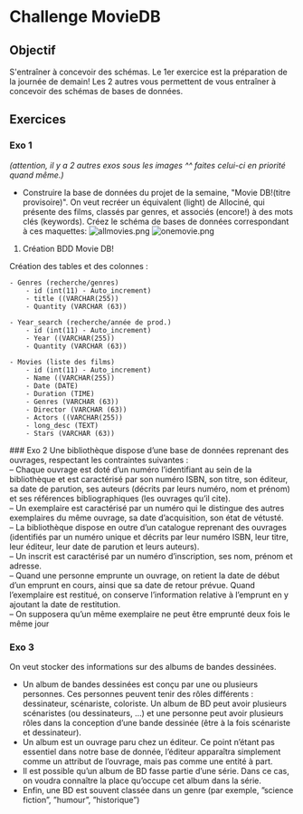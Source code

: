 # Challenge MovieDB

## Objectif
S'entraîner à concevoir des schémas.
Le 1er exercice est la préparation de la journée de demain!
Les 2 autres vous permettent de vous entraîner à concevoir des schémas de bases de données.


## Exercices
### Exo 1
*(attention, il y a 2 autres exos sous les images ^^ faites celui-ci en priorité quand même.)*   
- Construire la base de données du projet de la semaine, "Movie DB!(titre provisoire)".
On veut recréer un équivalent (light) de Allociné, qui présente des films, classés par genres, et associés (encore!) à des mots clés (keywords).
Créez le schéma de bases de données correspondant à ces maquettes:
![allmovies.png](allmovies.png)
![onemovie.png](onemovie.png)



1. Création BDD Movie DB!

  Création des tables et des colonnes :

    - Genres (recherche/genres)
        - id (int(11) - Auto_increment)
        - title ((VARCHAR(255))
        - Quantity (VARCHAR (63))

    - Year_search (recherche/année de prod.)
        - id (int(11) - Auto_increment)
        - Year ((VARCHAR(255))
        - Quantity (VARCHAR (63))
        
    - Movies (liste des films)
        - id (int(11) - Auto_increment)
        - Name ((VARCHAR(255))
        - Date (DATE)
        - Duration (TIME)
        - Genres (VARCHAR (63))
        - Director (VARCHAR (63))
        - Actors ((VARCHAR(255))
        - long_desc (TEXT)
        - Stars (VARCHAR (63))



### Exo 2
Une bibliothèque dispose d’une base de données reprenant des ouvrages, respectant les contraintes suivantes :  
– Chaque ouvrage est doté d’un numéro l’identifiant au sein de la bibliothèque et est caractérisé par son numéro ISBN, son titre, son éditeur, sa date de parution, ses auteurs (décrits par leurs numéro, nom et prénom) et ses références bibliographiques (les ouvrages qu’il cite).  
– Un exemplaire est caractérisé par un numéro qui le distingue des autres exemplaires du même ouvrage, sa date d’acquisition, son état de vétusté.  
– La bibliothèque dispose en outre d’un catalogue reprenant des ouvrages (identifiés par un numéro unique et décrits par leur numéro ISBN, leur titre, leur éditeur, leur date de parution et leurs auteurs).  
– Un inscrit est caractérisé par un numéro d’inscription, ses nom, prénom et adresse.  
– Quand une personne emprunte un ouvrage, on retient la date de début d’un emprunt en cours, ainsi que sa date de retour prévue. Quand l’exemplaire est restitué, on conserve l’information relative à l’emprunt en y ajoutant la date de restitution.  
– On supposera qu’un même exemplaire ne peut être emprunté deux fois le même
jour

### Exo 3
On veut stocker des informations sur des albums de bandes dessinées.  
- Un album de bandes dessinées est conçu par une ou plusieurs personnes. Ces personnes
peuvent tenir des rôles différents : dessinateur, scénariste, coloriste. Un album de
BD peut avoir plusieurs scénaristes (ou dessinateurs, ...) et une personne peut avoir
plusieurs rôles dans la conception d’une bande dessinée (être à la fois scénariste et
dessinateur).  
- Un album est un ouvrage paru chez un éditeur. Ce point n’étant pas essentiel dans
notre base de donnée, l’éditeur apparaîtra simplement comme un attribut de l’ouvrage,
mais pas comme une entité à part.  
- Il est possible qu’un album de BD fasse partie d’une série. Dans ce cas, on voudra
connaître la place qu’occupe cet album dans la série.  
- Enfin, une BD est souvent classée dans un genre (par exemple, ”science fiction”, ”humour”,
”historique”)
